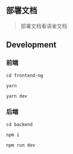 ## 部署文档

> 部署文档看语雀文档

## Development

### 前端

```shell
cd frontend-ng

yarn

yarn dev
```

### 后端

```shell
cd backend

npm i

npm run dev
```
